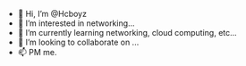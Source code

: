 - 👋 Hi, I’m @Hcboyz
- 👀 I’m interested in networking...
- 🌱 I’m currently learning networking, cloud computing, etc...
- 💞️ I’m looking to collaborate on ...
- 📫 PM me.

<!---
Hcboyz/Hcboyz is a ✨ special ✨ repository because its `README.md` (this file) appears on your GitHub profile.
You can click the Preview link to take a look at your changes.
--->
